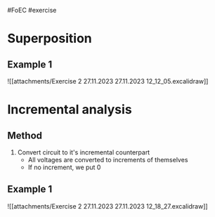 #FoEC #exercise 

# Superposition
## Example 1
![[attachments/Exercise 2 27.11.2023 27.11.2023 12_12_05.excalidraw]]

# Incremental analysis
## Method
1. Convert circuit to it's incremental counterpart
	- All voltages are converted to increments of themselves
	- If no increment, we put 0

## Example 1
![[attachments/Exercise 2 27.11.2023 27.11.2023 12_18_27.excalidraw]]